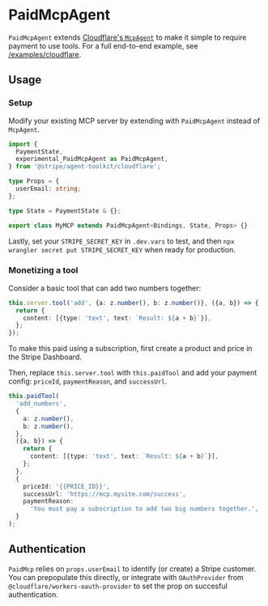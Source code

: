 # PaidMcpAgent

`PaidMcpAgent` extends [Cloudflare's `McpAgent`](https://github.com/cloudflare/agents) to make it simple to require payment to use tools. For a full end-to-end example, see [/examples/cloudflare](../../examples/cloudflare/).

## Usage

### Setup

Modify your existing MCP server by extending with `PaidMcpAgent` instead of `McpAgent`.

```ts
import {
  PaymentState,
  experimental_PaidMcpAgent as PaidMcpAgent,
} from '@stripe/agent-toolkit/cloudflare';

type Props = {
  userEmail: string;
};

type State = PaymentState & {};

export class MyMCP extends PaidMcpAgent<Bindings, State, Props> {}
```

Lastly, set your `STRIPE_SECRET_KEY` in `.dev.vars` to test, and then `npx wrangler secret put STRIPE_SECRET_KEY` when ready for production.

### Monetizing a tool

Consider a basic tool that can add two numbers together:

```ts
this.server.tool('add', {a: z.number(), b: z.number()}, ({a, b}) => {
  return {
    content: [{type: 'text', text: `Result: ${a + b}`}],
  };
});
```

To make this paid using a subscription, first create a product and price in the Stripe Dashboard.

Then, replace `this.server.tool` with `this.paidTool` and add your payment config: `priceId`, `paymentReason`, and `successUrl`.

```ts
this.paidTool(
  'add_numbers',
  {
    a: z.number(),
    b: z.number(),
  },
  ({a, b}) => {
    return {
      content: [{type: 'text', text: `Result: ${a + b}`}],
    };
  },
  {
    priceId: '{{PRICE_ID}}',
    successUrl: 'https://mcp.mysite.com/success',
    paymentReason:
      'You must pay a subscription to add two big numbers together.',
  }
);
```

## Authentication

`PaidMcp` relies on `props.userEmail` to identify (or create) a Stripe customer. You can prepopulate this directly, or integrate with `OAuthProvider` from `@cloudflare/workers-oauth-provider` to set the prop on succesful authentication.
